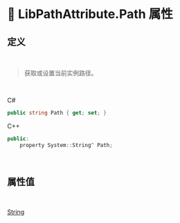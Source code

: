 # 🔧 LibPathAttribute.Path 属性

## 定义

<br>

> 获取或设置当前实例路径。

<br>

C#
```cs
public string Path { get; set; }
```
C++
```cpp
public:
    property System::String^ Path;
```

<br>

## 属性值

<br>

[String](https://docs.microsoft.com/zh-cn/DotNET/api/system.string)